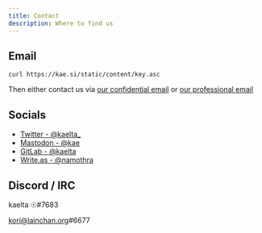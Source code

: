 ```yaml
---
title: Contact
description: Where to find us
---
```


## Email

`curl https://kae.si/static/content/key.asc`

Then either contact us via <a href="mailto:kaelta.cass@disr.it">our confidential email</a> or <a href="mailto:bowen.cass17@gmail.com">our professional email</a>

## Socials

- [Twitter - @kaelta_](<https://twitter.com/@kaelta_>)
- [Mastodon - @kae](<https://solarpunks.social/@kae>)
- [GitLab - @kaelta](<https://gitlab.com/kaelta>)
- [Write.as - @namothra](<https://write.as/namothra>)

## Discord / IRC

kaelta ☉#7683

kori@lainchan.org#6677
